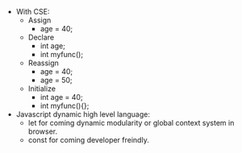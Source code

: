 - With CSE:
	- Assign
		- age = 40;
	- Declare
		- int age;
		- int myfunc();
	- Reassign
		- age = 40;
		- age = 50;
	- Initialize
		- int age = 40;
		- int myfunc(){};
- Javascript dynamic high level language:
	- let for coming dynamic modularity or global context system in browser.
	- const for coming developer freindly.